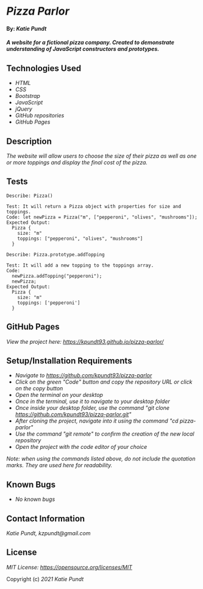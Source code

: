 # _Pizza Parlor_

#### By: _**Katie Pundt**_

#### _A website for a fictional pizza company. Created to demonstrate understanding of JavaScript constructors and prototypes._

## Technologies Used

* _HTML_
* _CSS_
* _Bootstrap_
* _JavaScript_
* _jQuery_
* _GitHub repositories_
* _GitHub Pages_

## Description

_The website will allow users to choose the size of their pizza as well as one or more toppings and display the final cost of the pizza._

## Tests

```
Describe: Pizza()

Test: It will return a Pizza object with properties for size and toppings.
Code: let newPizza = Pizza("m", ["pepperoni", "olives", "mushrooms"]);
Expected Output:
  Pizza {
    size: "m"
    toppings: ["pepperoni", "olives", "mushrooms"]
  }
```
```
Describe: Pizza.prototype.addTopping

Test: It will add a new topping to the toppings array.
Code: 
  newPizza.addTopping("pepperoni");
  newPizza;
Expected Output:
  Pizza {
    size: "m"
    toppings: ['pepperoni']
  }
```

## GitHub Pages
_View the project here: https://kpundt93.github.io/pizza-parlor/_

## Setup/Installation Requirements

* _Navigate to https://github.com/kpundt93/pizza-parlor_
* _Click on the green "Code" button and copy the repository URL or click on the copy button_
* _Open the terminal on your desktop_
* _Once in the terminal, use it to navigate to your desktop folder_
* _Once inside your desktop folder, use the command "git clone https://github.com/kpundt93/pizza-parlor.git"_
* _After cloning the project, navigate into it using the command "cd pizza-parlor"_
* _Use the command "git remote" to confirm the creation of the new local repository_
* _Open the project with the code editor of your choice_

_Note: when using the commands listed above, do not include the quotation marks. They are used here for readability._

## Known Bugs

* _No known bugs_

## Contact Information
_Katie Pundt, kzpundt@gmail.com_

## License

_MIT License: https://opensource.org/licenses/MIT_

Copyright (c) _2021_ _Katie Pundt_